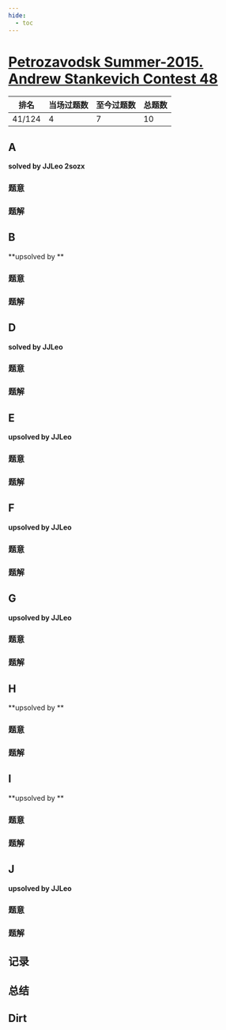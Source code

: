 ```yaml
---
hide:
  - toc
---
```


# [Petrozavodsk Summer-2015. Andrew Stankevich Contest 48](http://opentrains.snarknews.info/~ejudge/team.cgi?SID=b618c7d5c58001cf&action=2&lt=1)

| 排名   | 当场过题数 | 至今过题数 | 总题数 |
| ------ | ---------- | ---------- | ------ |
| 41/124 | 4          | 7          | 10     |

## **A**

**solved by JJLeo 2sozx**

### 题意



### 题解



## **B**

**upsolved by **

### 题意



### 题解



## **D**

**solved by JJLeo**

### 题意



### 题解



## **E**

**upsolved by JJLeo**

### 题意



### 题解



## **F**

**upsolved by JJLeo**

### 题意



### 题解



## **G**

**upsolved by JJLeo**

### 题意



### 题解



## **H**

**upsolved by **

### 题意



### 题解



## **I**

**upsolved by **

### 题意



### 题解



## **J**

**upsolved by JJLeo**

### 题意



### 题解



## **记录**



## **总结**

## **Dirt**



